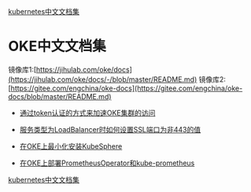 [kubernetes中文文档集](./k8s-docs/README.md)

# OKE中文文档集

镜像库1:[https://jihulab.com/oke/docs](https://jihulab.com/oke/docs/-/blob/master/README.md)
镜像库2:[https://gitee.com/engchina/oke-docs](https://gitee.com/engchina/oke-docs/blob/master/README.md)


- [通过token认证的方式来加速OKE集群的访问](./通过token认证的方式来加速OKE集群的访问/README.md)

- [服务类型为LoadBalancer时如何设置SSL端口为非443的值](./服务类型为LoadBalancer时如何设置SSL端口为非443的值/README.md)

- [在OKE上最小化安装KubeSphere](./在OKE上最小化安装KubeSphere/README.md)

- [在OKE上部署PrometheusOperator和kube-prometheus](./在OKE上部署PrometheusOperator和kube-prometheus/README.md)



[kubernetes中文文档集](./k8s-docs/README.md)
